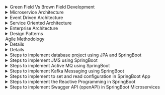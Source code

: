 <details>
  <summary>
    Green Field Vs Brown Field Development
  </summary>
</details>
<details>
  <summary>
    Microservice Architecture
  </summary>
</details>
<details>
  <summary>
    Event Driven Architecture
  </summary>
</details>
<details>
  <summary>
    Service Oriented Architecture
  </summary>
</details>
<details>
  <summary>
    Enterprise Architecture
  </summary>
</details>
<details>
  <summary>
    Design Patterns
  </summary>
</details>
  <summary>
    Agile Methodology
  </summary>
<details>
</details>
<details>
  <summmary>
    API Development
  </summmary>
</details>  
<details>
  <summary>
    Steps to implement database project using JPA and SpringBoot
  </summary>
</details>
<details>
  <summary>
    Steps to implement JMS using SpringBoot
  </summary>
</details>
<details>  
  <summary>
    Steps to implement Active MQ using SpringBoot
  </summary>
</details>
<details>
  <summary>
    Steps to implement Kafka Messaging using SpringBoot
  </summary>
</details>
<details>
  <summary>  
    Steps to implement to set and read configuration in SpringBoot App
  </summary>
</details>
<details>
  <summary>
    Steps to implement the Reactive Programming in SpringBoot
  </summary>
</details>
<details>
  <summary>
    Steps to implement Swagger API (openAPI) in SpringBoot Microservices
  </summary>
</details>
